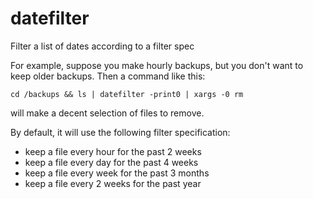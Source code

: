 # datefilter
Filter a list of dates according to a filter spec

For example, suppose you make hourly backups, but you don't want to keep older backups.  Then a command like this:
```
cd /backups && ls | datefilter -print0 | xargs -0 rm 
```
will make a decent selection of files to remove.

By default, it will use the following filter specification:
 - keep a file every hour for the past 2 weeks
 - keep a file every day for the past 4 weeks
 - keep a file every week for the past 3 months
 - keep a file every 2 weeks for the past year
